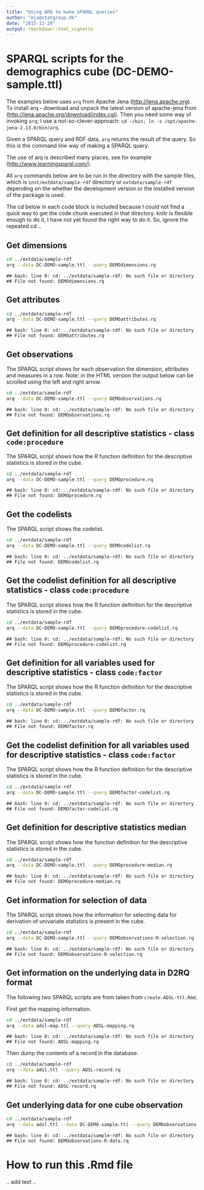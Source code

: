 ```yaml
---
title: "Using ARQ to make SPARQL queries"
author: "mja@statgroup.dk"
date: "2015-12-20"
output: rmarkdown::html_vignette
---
```


# SPARQL scripts for the demographics cube (DC-DEMO-sample.ttl)

The examples below uses `arq` from Apache Jena
(http://jena.apache.org). To install arq - download and unpack the
latest version of apache-jena from
(http://jena.apache.org/download/index.cgi).
Then you need some way
of invoking `arq`; I use a not-so-clever-approach: `cd ~/bin; ln -s
/opt/apache-jena-2.13.0/bin/arq`.

Given a SPARQL query and RDF data, `arq` returns the result of the
query. So this is the command line way of making a SPARQL query.

The use of arq is described many places, see for example
(http://www.learningsparql.com/).

All `arq` commands below are to be run in the directory with the
sample files, which is `inst/extdata/sample-rdf` directory or
`extdata/sample-rdf` depending on the whether the development version
or the installed version of the package is used.

The cd below in each code block is included because I could not find a
quick way to get the code chunk executed in that directory. knitr is
flexible enough to do it, I have not yet found the right way to do it.
So, ignore the repeated cd ..

## Get dimensions

```bash
cd ../extdata/sample-rdf
arq --data DC-DEMO-sample.ttl --query DEMOdimensions.rq 
```

```
## bash: line 0: cd: ../extdata/sample-rdf: No such file or directory
## File not found: DEMOdimensions.rq
```

## Get attributes


```bash
cd ../extdata/sample-rdf
arq --data DC-DEMO-sample.ttl --query DEMOattributes.rq 
```

```
## bash: line 0: cd: ../extdata/sample-rdf: No such file or directory
## File not found: DEMOattributes.rq
```

## Get observations

The SPARQL script shows for each observation the dimension, attributes and measures in a row.
Note: in the HTML version the output below can be scrolled using the left and right arrow.

```bash
cd ../extdata/sample-rdf
arq --data DC-DEMO-sample.ttl --query DEMOobservations.rq 
```

```
## bash: line 0: cd: ../extdata/sample-rdf: No such file or directory
## File not found: DEMOobservations.rq
```

## Get definition for all descriptive statistics - class `code:procedure`

The SPARQL script shows how the R function definition for the descriptive statistics is stored in the cube.

```bash
cd ../extdata/sample-rdf
arq --data DC-DEMO-sample.ttl --query DEMOprocedure.rq 
```

```
## bash: line 0: cd: ../extdata/sample-rdf: No such file or directory
## File not found: DEMOprocedure.rq
```

## Get the codelists 

The SPARQL script shows the codelist.

```bash
cd ../extdata/sample-rdf
arq --data DC-DEMO-sample.ttl --query DEMOcodelist.rq 
```

```
## bash: line 0: cd: ../extdata/sample-rdf: No such file or directory
## File not found: DEMOcodelist.rq
```

## Get the codelist definition for all descriptive statistics - class `code:procedure`

The SPARQL script shows how the R function definition for the descriptive statistics is stored in the cube.

```bash
cd ../extdata/sample-rdf
arq --data DC-DEMO-sample.ttl --query DEMOprocedure-codelist.rq 
```

```
## bash: line 0: cd: ../extdata/sample-rdf: No such file or directory
## File not found: DEMOprocedure-codelist.rq
```

## Get definition for all variables used for descriptive statistics - class `code:factor`

The SPARQL script shows how the R function definition for the descriptive statistics is stored in the cube.

```bash
cd ../extdata/sample-rdf
arq --data DC-DEMO-sample.ttl --query DEMOfactor.rq 
```

```
## bash: line 0: cd: ../extdata/sample-rdf: No such file or directory
## File not found: DEMOfactor.rq
```

## Get the codelist definition for all variables used for descriptive statistics - class `code:factor`

The SPARQL script shows how the R function definition for the descriptive statistics is stored in the cube.

```bash
cd ../extdata/sample-rdf
arq --data DC-DEMO-sample.ttl --query DEMOfactor-codelist.rq 
```

```
## bash: line 0: cd: ../extdata/sample-rdf: No such file or directory
## File not found: DEMOfactor-codelist.rq
```

## Get definition for descriptive statistics median

The SPARQL script shows how the function definition for the descriptive statistics is stored in the cube.

```bash
cd ../extdata/sample-rdf
arq --data DC-DEMO-sample.ttl --query DEMOprocedure-median.rq 
```

```
## bash: line 0: cd: ../extdata/sample-rdf: No such file or directory
## File not found: DEMOprocedure-median.rq
```

## Get information for selection of data

The SPARQL script shows how the information for selecting data for derivation of univariate statistics is present in the cube.

```bash
cd ../extdata/sample-rdf
arq --data DC-DEMO-sample.ttl --query DEMOobservations-R-selection.rq
```

```
## bash: line 0: cd: ../extdata/sample-rdf: No such file or directory
## File not found: DEMOobservations-R-selection.rq
```

## Get information on the underlying data in D2RQ format

The following two SPARQL scripts are from taken from `create-ADSL-ttl.Rmd`.

First get the mapping information.

```bash
cd ../extdata/sample-rdf
arq --data adsl-map.ttl --query ADSL-mapping.rq
```

```
## bash: line 0: cd: ../extdata/sample-rdf: No such file or directory
## File not found: ADSL-mapping.rq
```

Then dump the contents of a record in the database.

```bash
cd ../extdata/sample-rdf
arq --data adsl.ttl --query ADSL-record.rq
```

```
## bash: line 0: cd: ../extdata/sample-rdf: No such file or directory
## File not found: ADSL-record.rq
```

## Get underlying data for one cube observation


```bash
cd ../extdata/sample-rdf
arq --data adsl.ttl --data DC-DEMO-sample.ttl --query DEMOobservations-R-data.rq
```

```
## bash: line 0: cd: ../extdata/sample-rdf: No such file or directory
## File not found: DEMOobservations-R-data.rq
```


# How to run this .Rmd file
.. add text ..
